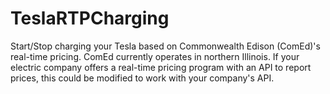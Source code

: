 # TeslaRTPCharging
Start/Stop charging your Tesla based on Commonwealth Edison (ComEd)'s real-time pricing. ComEd currently operates in northern Illinois. If your electric company offers a real-time pricing program with an API to report prices, this could be modified to work with your company's API.
